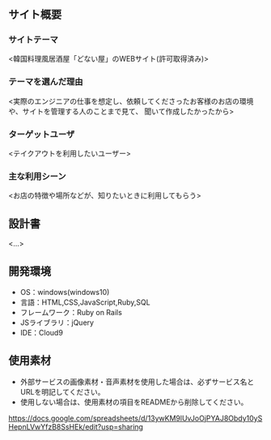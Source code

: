 # <donaiya>

## サイト概要
### サイトテーマ
<韓国料理風居酒屋「どない屋」のWEBサイト(許可取得済み)>

### テーマを選んだ理由
<実際のエンジニアの仕事を想定し、依頼してくださったお客様のお店の環境や、サイトを管理する人のことまで見て、
 聞いて作成したかったから>

### ターゲットユーザ
<テイクアウトを利用したいユーザー>

### 主な利用シーン
<お店の特徴や場所などが、知りたいときに利用してもらう>

## 設計書
<...>

## 開発環境
- OS：windows(windows10)
- 言語：HTML,CSS,JavaScript,Ruby,SQL
- フレームワーク：Ruby on Rails
- JSライブラリ：jQuery
- IDE：Cloud9

## 使用素材
- 外部サービスの画像素材・音声素材を使用した場合は、必ずサービス名とURLを明記してください。
- 使用しない場合は、使用素材の項目をREADMEから削除してください。

https://docs.google.com/spreadsheets/d/13ywKM9lUvJoOjPYAJ8Obdy10ySHepnLVwYfzB8SsHEk/edit?usp=sharing
